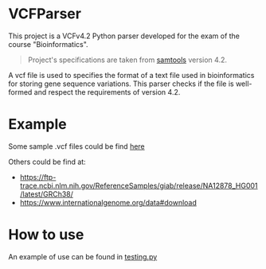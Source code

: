# VCFParser
This project is a VCFv4.2 Python parser developed for the exam of the course "Bioinformatics".
>Project's specifications are taken from [samtools](https://github.com/samtools/hts-specs) version 4.2.

A vcf file is used to specifies the format of a text file used in bioinformatics for storing gene sequence variations.
This parser checks if the file is well-formed and respect the requirements of version 4.2.

# Example
Some sample .vcf files could be find [here](./Test)

Others could be find at:
- https://ftp-trace.ncbi.nlm.nih.gov/ReferenceSamples/giab/release/NA12878_HG001/latest/GRCh38/
- https://www.internationalgenome.org/data#download

# How to use
An example of use can be found in [testing.py](./testing.py)

